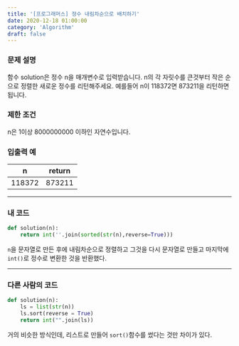 ```yaml
---
title: '[프로그래머스] 정수 내림차순으로 배치하기'
date: 2020-12-18 01:00:00
category: 'Algorithm'
draft: false
---
```

### 문제 설명
함수 solution은 정수 n을 매개변수로 입력받습니다. n의 각 자릿수를 큰것부터 작은 순으로 정렬한 새로운 정수를 리턴해주세요. 예를들어 n이 118372면 873211을 리턴하면 됩니다.


### 제한 조건
n은 1이상 8000000000 이하인 자연수입니다.


### 입출력 예
|n	|return|
|---|---|
|118372|	873211|

---


###  내 코드
```python
def solution(n):
    return int(''.join(sorted(str(n),reverse=True)))
```
`n`을 문자열로 만든 후에 내림차순으로 정렬하고 그것을 다시 문자열로 만들고 마지막에 `int()`로 정수로 변환한 것을 반환했다.


---


### 다른 사람의 코드
```python
def solution(n):
    ls = list(str(n))
    ls.sort(reverse = True)
    return int("".join(ls))

```
거의 비슷한 방식인데, 리스트로 만들어 `sort()`함수를 썼다는 것만 차이가 있다.